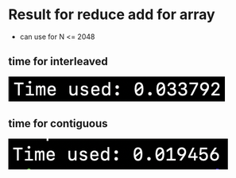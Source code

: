 # Result for reduce add for array
- can use for N <= 2048

## time for interleaved

![](https://github.com/Panggundam00/parallelProgramming/blob/master/reduce/interleavedTime.png)


## time for contiguous

![](https://github.com/Panggundam00/parallelProgramming/blob/master/reduce/contiguous.png)
